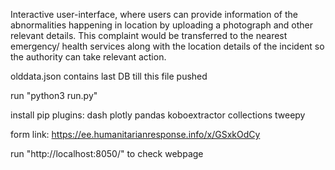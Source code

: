 Interactive user-interface, where users can provide information of the abnormalities happening in location by uploading a photograph and other relevant details. This complaint would be transferred to the nearest emergency/ health services along with the location details of the incident so the authority can take relevant action.

olddata.json contains last DB till this file pushed

run "python3 run.py"

install pip plugins:
	dash
	plotly
	pandas
	koboextractor
	collections
	tweepy
	
	
form link: https://ee.humanitarianresponse.info/x/GSxkOdCy

run "http://localhost:8050/" to check webpage
